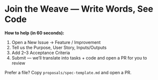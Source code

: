 ﻿# Join the Weave — Write Words, See Code

**How to help (in 60 seconds):**
1) Open a New Issue → Feature / Improvement  
2) Tell us the Purpose, User Story, Inputs/Outputs  
3) Add 2–3 Acceptance Criteria  
4) Submit — we’ll translate into tasks + code and open a PR for you to review

Prefer a file? Copy `proposals/spec-template.md` and open a PR.
